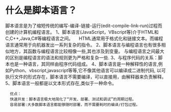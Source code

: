 # 什么是脚本语言？

脚本语言是为了缩短传统的编写-编译-链接-运行(edit-compile-link-run)过程而创建的计算机编程语言。
1、脚本语言(JavaScript，VBscript等)介于HTML和C,C++,Java,C#等编程语言之间。
　HTML通常用于格式化和链接文本。而编程语言通常用于向机器发出一系列复杂的指令。
2、脚本语言与编程语言也有很多相似地方，其函数与编程语言比较相像一些,其也涉及到变量。
与编程语言之间最大的区别是编程语言的语法和规则更为严格和复杂一些.
3、与程序代码的关系：脚本也是一种语言，其同样由程序代码组成。
4、脚本语言是一种解释性的语言,例如Python、vbscript,javascript等等,它不像其他语言可以编译成二进制代码,
以可执行文件的形式存在，脚本语言不需要编译，可以直接用，由解释器来负责解释。
5、脚本语言一般都是以文本形式存在,类似于一种命令。

```
  优点：
  快速开发：脚本语言极大地简化了“开发、部署、测试和调试”的周期过程。
  容易部署:大多数脚本语言都能够随时部署，而不需要耗时的编译/打包过程。
```

